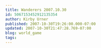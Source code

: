 ```yaml
---
title: Wanderers 2007.10.30
id: 5067153452912135354
author: Kirby Urner
published: 2007-10-30T19:26:00.000-07:00
updated: 2007-10-30T21:47:28.769-07:00
blog: world_game
tags: 
---
```


